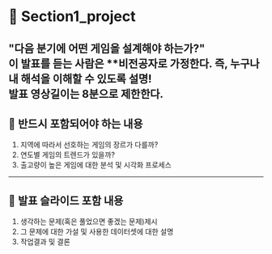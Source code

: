 # 📔 Section1_project
**"다음 분기에 어떤 게임을 설계해야 하는가?"**<br>
이 발표를 듣는 사람은 **비전공자로 가정한다. 즉, 누구나 내 해석을 이해할 수 있도록 설명!<br>
발표 영상길이는 8분으로 제한한다.
---
## 📌 반드시 포함되어야 하는 내용
1. 지역에 따라서 선호하는 게임의 장르가 다를까?
2. 연도별 게임의 트렌드가 있을까?
3. 출고량이 높은 게임에 대한 분석 및 시각화 프로세스
---
## 📌 발표 슬라이드 포함 내용
1. 생각하는 문제(혹은 풀었으면 좋겠는 문제)제시
2. 그 문제에 대한 가설 및 사용한 데이터셋에 대한 설명
3. 작업결과 및 결론
